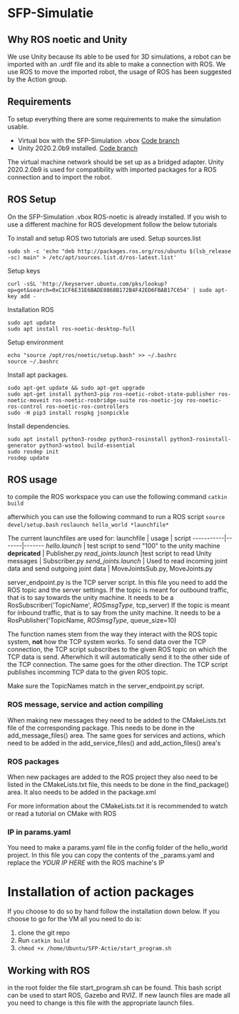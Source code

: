 # SFP-Simulatie

## Why ROS noetic and Unity
We use Unity because its able to be used for 3D simulations, a robot can be imported with an .urdf file and its able to make a connection with ROS. We use ROS to move the imported robot, the usage of ROS has been suggested by the Action group.


## Requirements
To setup everything there are some requirements to make the simulation usable.
* Virtual box with the SFP-Simulation .vbox 			[Code branch](https://github.com/SmartFarmingPeren/SFP-Simulatie/tree/ROS-Sim)
* Unity 2020.2.0b9 installed.							[Code branch](https://github.com/SmartFarmingPeren/SFP-Simulatie/tree/Unity-Sim)

The virtual machine network should be set up as a bridged adapter.
Unity 2020.2.0b9 is used for compatibility with imported packages for a ROS connection and to import the robot.

## ROS Setup
On the SFP-Simulation .vbox ROS-noetic is already installed.
If you wish to use a different machine for ROS development follow the below tutorials

To install and setup ROS two tutorials are used.
Setup sources.list
```
sudo sh -c 'echo "deb http://packages.ros.org/ros/ubuntu $(lsb_release -sc) main" > /etc/apt/sources.list.d/ros-latest.list'
```

Setup keys
```
curl -sSL 'http://keyserver.ubuntu.com/pks/lookup?op=get&search=0xC1CF6E31E6BADE8868B172B4F42ED6FBAB17C654' | sudo apt-key add -
```

Installation ROS
```
sudo apt update
sudo apt install ros-noetic-desktop-full
```

Setup environment
```
echo "source /opt/ros/noetic/setup.bash" >> ~/.bashrc
source ~/.bashrc
```

Install apt packages.
```
sudo apt-get update && sudo apt-get upgrade
sudo apt-get install python3-pip ros-noetic-robot-state-publisher ros-noetic-moveit ros-noetic-rosbridge-suite ros-noetic-joy ros-noetic-ros-control ros-noetic-ros-controllers
sudo -H pip3 install rospkg jsonpickle
```

Install dependencies.
```
sudo apt install python3-rosdep python3-rosinstall python3-rosinstall-generator python3-wstool build-essential
sudo rosdep init
rosdep update
```

## ROS usage

to compile the ROS workspace you can use the following command
```catkin build```

afterwhich you can use the following command to run a ROS script
```source devel/setup.bash```
```roslaunch hello_world *launchfile*```

The current launchfiles are used for:
launchfile | usage | script 
-----------|-------|-------
*hello.launch* | test script to send "100" to the unity machine **depricated** | Publisher.py
*read_joints.launch* |test script to read Unity messages | Subscriber.py
*send_joints.launch* | Used to read incoming joint data and send outgoing joint data | MoveJointsSub.py, MoveJoints.py

server_endpoint.py is the TCP server script. In this file you need to add the ROS topic and the server settings.
If the topic is meant for outbound traffic, that is to say towards the unity machine. It needs to be a RosSubscriber('TopicName', *ROSmsgType*, tcp_server)
If the topic is meant for inbound traffic, that is to say from the unity machine. It needs to be a RosPublisher('TopicName, *ROSmsgType*, queue_size=10)

The function names stem from the way they interact with the ROS topic system, **not** how the TCP system works. To send data over the TCP connection, the TCP script subscribes to the given ROS topic on which the TCP data is send. Afterwhich it will automatically send it to the other side of the TCP connection.
The same goes for the other direction. The TCP script publishes incomming TCP data to the given ROS topic.

Make sure the TopicNames match in the server_endpoint.py script.

### ROS message, service and action compiling
When making new messages they need to be added to the CMakeLists.txt file of the corresponding package. This needs to be done in the add_message_files() area.
The same goes for services and actions, which need to be added in the add_service_files() and add_action_files() area's

### ROS packages
When new packages are added to the ROS project they also need to be listed in the CMakeLists.txt file, this needs to be done in the find_package() area. It also needs to be added in the package.xml

For more information about the CMakeLists.txt it is recommended to watch or read a tutorial on CMake with ROS

### IP in params.yaml
You need to make a params.yaml file in the config folder of the hello_world project. In this file you can copy the contents of the _params.yaml and replace the *YOUR IP HERE* with the ROS machine's IP

# Installation of action packages

If you choose to do so by hand follow the installation down below. If you choose to go for the VM all you need to do is: 
1. clone the git repo
2. Run `catkin build` 
3. `chmod +x /home/Ubuntu/SFP-Actie/start_program.sh`

## Working with ROS
in the root folder the file start_program.sh can be found. This bash script can be used to start ROS, Gazebo and RVIZ. If new launch files are made all you need to change is this file with the appropriate launch files. 

